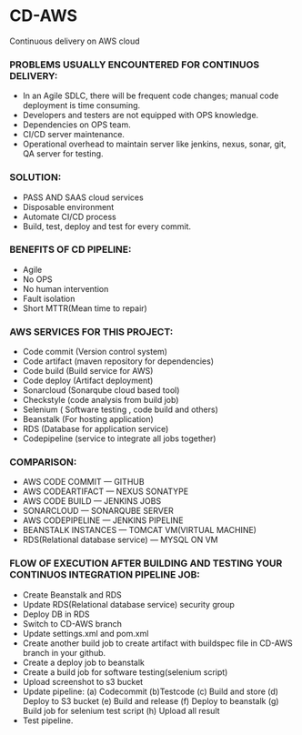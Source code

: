 # CD-AWS
Continuous delivery on AWS cloud

### PROBLEMS USUALLY ENCOUNTERED FOR CONTINUOS DELIVERY:
- In an Agile SDLC, there will be frequent code changes; manual code deployment is time consuming.
- Developers and testers are not equipped with OPS knowledge.
- Dependencies on OPS team.
- CI/CD server maintenance.
- Operational overhead to maintain server like jenkins, nexus, sonar, git, QA server for testing.

### SOLUTION:
- PASS AND SAAS cloud services
- Disposable environment
- Automate CI/CD process
- Build, test, deploy and test for every commit.

### BENEFITS OF CD PIPELINE:
- Agile
- No OPS
- No human intervention
- Fault isolation
- Short MTTR(Mean time to repair)

### AWS SERVICES FOR THIS PROJECT:
- Code commit (Version control system)
- Code artifact (maven repository for dependencies)
- Code build (Build service for AWS)
- Code deploy (Artifact deployment)
- Sonarcloud (Sonarqube cloud based tool)
- Checkstyle (code analysis from build job)
- Selenium ( Software testing , code build and others)
- Beanstalk (For hosting application)
- RDS (Database for application service)
- Codepipeline (service to integrate all jobs together)

### COMPARISON:
- AWS CODE COMMIT — GITHUB
- AWS CODEARTIFACT — NEXUS SONATYPE
- AWS CODE BUILD — JENKINS JOBS
- SONARCLOUD — SONARQUBE SERVER
- AWS CODEPIPELINE — JENKINS PIPELINE
- BEANSTALK INSTANCES — TOMCAT VM(VIRTUAL MACHINE)
- RDS(Relational database service) — MYSQL ON VM

### FLOW OF EXECUTION AFTER BUILDING AND TESTING YOUR CONTINUOS INTEGRATION PIPELINE JOB:
- Create Beanstalk and RDS
- Update RDS(Relational database service) security group
- Deploy DB in RDS
- Switch to CD-AWS branch
- Update settings.xml and pom.xml
- Create another build job to create artifact with buildspec file in CD-AWS branch in your github.
- Create a deploy job to beanstalk
- Create a build job for software testing(selenium script)
- Upload screenshot to s3 bucket
- Update pipeline: (a) Codecommit (b)Testcode (c) Build and store (d) Deploy to S3 bucket (e) Build and release (f) Deploy to beanstalk (g) Build job for selenium test script (h) Upload all result
- Test pipeline.
